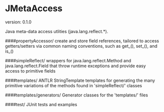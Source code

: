 JMetaAccess
==============
version: 0.1.0

Java meta-data access utlities (java.lang.reflect.*). 

####propertyAccessor/
create and store field references, tailored to access getters/setters via common naming conventions, such as get_(), set_(), and is_()

####simpleReflect/
wrappers for java.lang.reflect.Method and java.lang.reflect.Field that throw runtime exceptions and provide easy access to primitive fields

####templates/
ANTLR StringTemplate templates for generating the many primitive variations of the methods found in 'simpleReflect/' classes

####templates/generators/
Generator classes for the 'templates/' files

####test/
JUnit tests and examples